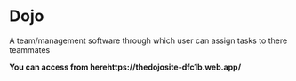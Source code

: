 # Dojo
A team/management software through which user can assign tasks to there teammates 

<b>You can access from herehttps://thedojosite-dfc1b.web.app/</b>

